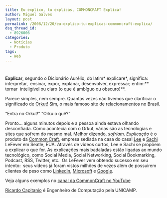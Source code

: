 ```yaml
---
title: Eu explico, tu explicas, COMMONCRAFT Explica!
author: Miguel Galves
layout: post
permalink: /2008/12/20/eu-explico-tu-explicas-commoncraft-explica/
dsq_thread_id:
  - 8926006
categories:
  - Notícias
  - Produto
tags:
  - Web
---
```

# 

**Explicar**, segundo o Dicionário Aurélio, do latim* explicare*, significa: interpretar,  ensinar, expor, explanar, desenvolver, expressar; enfim:** tornar  inteligível ou claro (o que é ambíguo ou obscuro)**.

Parece simples, nem sempre. Quantas vezes não tivemos que clarificar o significado de [Orkut!][1] Sim, o mais famoso site de relacionamentos no Brasil.

 [1]: http://www.orkut.com/

“Entra no Orkut!” “Orku o quê?”

Pronto… alguns minutos depois e a pessoa ainda estava olhando desconfiada. Como acontecia com o Orkut, várias são as tecnologias e sites que sofrem do mesmo mal. Melhor dizendo, *sofriam*. *Explicação* é o produto da [Common Craft][2], empresa sediada na casa do casal [Lee][3] e [Sachi][4] LeFever em Seatle, EUA. Através de vídeos curtos, Lee e Sachi se propõem a explicar o que for. As explicações mais badaladas estão ligadas ao mundo tecnológico, como Social Media, Social Networking, Social Bookmarking, Podcast, RSS, Twitter, etc.  Os LeFever vem obtendo sucesso em seu intento:  seus vídeos já foram vistos milhões de vezes além de possuirem clientes de peso como [Linkedin][5], [Microsoft][6] e [Google][7].

 [2]: http://www.commoncraft.com/
 [3]: http://www.linkedin.com/in/leelefever
 [4]: http://www.linkedin.com/in/sachilefever
 [5]: http://www.linkedin.com/
 [6]: http://www.microsoft.com/
 [7]: http://www.google.com/

Veja alguns exemplos no [canal da CommonCraft no YouTube][8]

 [8]: http://www.youtube.com/user/leelefever

[Ricardo Capitanio][9] é Engenheiro de Computação pela UNICAMP.

 [9]: http://www.capitanio.net/